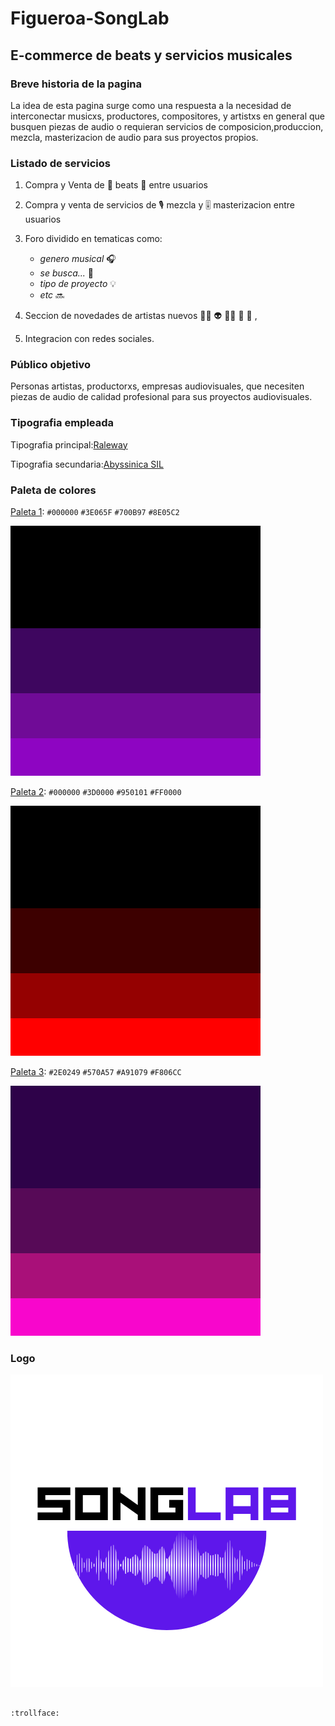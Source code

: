 # Figueroa-SongLab
## E-commerce de beats y servicios musicales

### Breve historia de la pagina

La idea de esta pagina surge como una respuesta a la necesidad de interconectar musicxs, productores, compositores, y artistxs en general que busquen piezas de audio o requieran servicios de composicion,produccion, mezcla, masterizacion de audio para sus proyectos propios.

### Listado de servicios

1. Compra y Venta de :musical_note: beats :musical_note: entre usuarios

2. Compra y venta de servicios de :studio_microphone: mezcla y :level_slider: masterizacion entre usuarios

3. Foro dividido en tematicas como: 
     - *genero musical* :headphones:
     - *se busca...* :loudspeaker:
     - *tipo de proyecto* :bulb:
     - *etc* :soon:

4. Seccion de novedades de artistas nuevos :woman_singer: :alien: :man_singer: :space_invader: :robot: ,

5. Integracion con redes sociales.


### Público objetivo

Personas artistas, productorxs, empresas audiovisuales, que necesiten piezas de audio de calidad profesional para sus proyectos audiovisuales.

### Tipografia empleada

Tipografia principal:[Raleway](https://fonts.google.com/specimen/Raleway?preview.text=profesional&preview.size=34&preview.text_type=custom&subset=latin-ext#styles)


Tipografia secundaria:[Abyssinica SIL](https://fonts.google.com/specimen/Abyssinica+SIL?subset=latin-ext&preview.text=profesional&preview.text_type=custom)

### Paleta de colores

[Paleta 1](https://colorhunt.co/palette/0000003e065f700b978e05c2): `#000000` `#3E065F` `#700B97` `#8E05C2`  

![Paleta 1](/paleta1.png)

[Paleta 2](https://colorhunt.co/palette/0000003d0000950101ff0000):
`#000000` `#3D0000` `#950101` `#FF0000`

![Paleta 2](/paleta2.png)

[Paleta 3](https://colorhunt.co/palette/2e0249570a57a91079f806cc):
`#2E0249` `#570A57` `#A91079` `#F806CC`

![Paleta3](/paleta3.png)

### Logo

![logo](/logoSongLab.png)



































































































































                                                                 :trollface:





 
